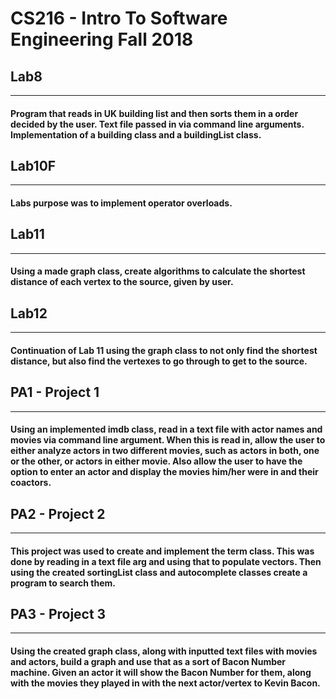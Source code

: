 # CS216 - Intro To Software Engineering Fall 2018

## Lab8
---
#### Program that reads in UK building list and then sorts them in a order decided by the user. Text file passed in via command line arguments. Implementation of a building class and a buildingList class.

## Lab10F
---
#### Labs purpose was to implement operator overloads.

## Lab11
---
#### Using a made graph class, create algorithms to calculate the shortest distance of each vertex to the source, given by user.

## Lab12
---
#### Continuation of Lab 11 using the graph class to not only find the shortest distance, but also find the vertexes to go through to get to the source.

## PA1 - **Project 1**
---
#### Using an implemented imdb class, read in a text file with actor names and movies via command line argument. When this is read in, allow the user to either analyze actors in two different movies, such as actors in both, one or the other, or actors in either movie. Also allow the user to have the option to enter an actor and display the movies him/her were in and their coactors.

## PA2 - **Project 2**
---
#### This project was used to create and implement the term class. This was done by reading in a text file arg and using that to populate vectors. Then using the created sortingList class and autocomplete classes create a program to search them.

## PA3 - **Project 3**
---
#### Using the created graph class, along with inputted text files with movies and actors, build a graph and use that as a sort of Bacon Number machine. Given an actor it will show the Bacon Number for them, along with the movies they played in with the next actor/vertex to Kevin Bacon.